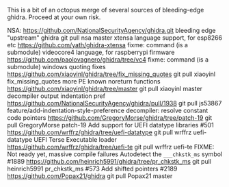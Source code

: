 This is a bit of an octopus merge of several sources of bleeding-edge ghidra.  Proceed at your own risk.

NSA:
 https://github.com/NationalSecurityAgency/ghidra.git
  bleeding edge "upstream" ghidra
  git pull nsa master
xtensa language support, for esp8266 etc
 https://github.com/yath/ghidra-xtensa
 fixme: command (is a submodule)
videocore4 language, for raspberrypi firmware
 https://github.com/paolovagnero/ghidra/tree/vc4
 fixme: command (is a submodule)
windows quoting fixes
 https://github.com/xiaoyinl/ghidra/tree/fix_missing_quotes
 git pull xiaoyinl fix_missing_quotes
more PE known noreturn functions
 https://github.com/xiaoyinl/ghidra/tree/master
 git pull xiaoyinl master
decompiler output indentation pref
 https://github.com/NationalSecurityAgency/ghidra/pull/1938
 git pull js53867 feature/add-indentation-style-preference
decompiler: resolve constant code pointers
 https://github.com/GregoryMorse/ghidra/tree/patch-19
 git pull GregoryMorse patch-19
Add support for UEFI datatype libraries #501
 https://github.com/wrffrz/ghidra/tree/uefi-datatype
 git pull wrffrz uefi-datatype
UEFI Terse Executable loader
 https://github.com/wrffrz/ghidra/tree/uefi-te
 git pull wrffrz uefi-te
 FIXME: Not ready yet, massive compile failures
Autodetect the `___chkstk_ms` symbol #1889
 https://github.com/heinrich5991/ghidra/tree/pr_chkstk_ms
 git pull heinrich5991 pr_chkstk_ms
#573 Add shifted pointers #2189
 https://github.com/Popax21/ghidra
 git pull Popax21 master

 